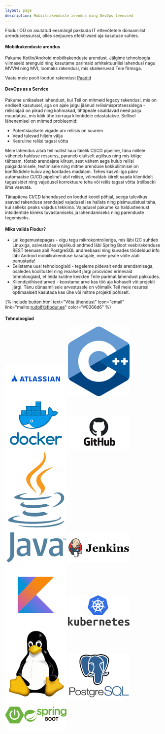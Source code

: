 ```yaml
---
layout: page
description: Mobiilrakenduste arendus ning DevOps teenused
---
```


Flodur OÜ on asutatud eesmärgil pakkuda IT ettevõtetele dünaamilist arendusressurssi, olles seejuures efektiivsed aja kasutuse suhtes.

#### Mobiilrakenduste arendus
Pakume Kotlin/Android mobiilrakenduste arendust. Jälgime tehnoloogia viimaseid arenguid ning kasutame parimaid arhitektuurilisi lahendusi nagu MVVM ning MVI, loomaks rakendusi, mis skaleeruvad Teie firmaga.

Vaata meie poolt loodud rakendust [Paadid](/boats)

#### DevOps as a Service
Pakume unikaalset lahendust, kui Teil on mitmeid legacy rakendusi, mis on endiselt kasutusel, aga on ajale jalgu jäänud reliisimisprotsessidega - reliisiajad on pikad ning kohmakad, tihtipeale sisaldavad need palju muudatusi, mis kõik ühe korraga klientidele edastatakse. Sellisel lähenemisel on mitmed probleemid:

- Potentsiaalsete vigade arv reliisis on suurem
- Vead tulevad hiljem välja
- Keeruline reliisi tagasi võtta

Meie lahendus aitab teil nullist luua täielik CI/CD pipeline, tänu millele väheneb halduse ressurss, paraneb oluliselt agiilsus ning mis kõige tähtsam, tõstab arendajate kiirust, sest vähem aega kulub reliisi paigaldamisele, testimisele ning mitme arenduse kokkuliitmisel on konfliktidele kuluv aeg kordades madalam. Tehes kasvõi iga päev automaatse CI/CD pipeline’i abil reliise, võimaldab kiirelt saada klientidelt tagasisidet ning vajadusel korrektuure teha või reliis tagasi võtta (rollback) ilma vaevata.

Tänapäeva CI/CD lahendused on loodud koodi põhjal, seega tulevikus saavad rakenduse arendajad vajadusel ise hallata ning pisimuudatusi teha, kui selleks peaks vajadus tekkima. Vajadusel pakume ka haldusteenust intsidentide kiireks tuvastamiseks ja lahendamiseks ning parenduste tegemiseks.

#### Miks valida Flodur?
- Lai kogemustepagas - olgu tegu mikrokontrolleriga, mis läbi I2C suhtleb Linuxiga, salvestades vajalikud andmed läbi Spring Boot veebirakenduse REST teenuse abil PostgreSQL andmebaasi ning kuvades töödeldud info läbi Android mobiilirakenduse kasutajale, meie peale võite alati panustada!
- Eelistame uusi tehnoloogiaid - tegeleme pidevalt enda arendamisega, osaledes koolitustel ning reaalselt järgi proovides erinevaid tehnoloogiaid, et leida kuldne kesktee Teile parimat lahendust pakkudes.
- Kliendipõhised arved - koostame arve kas töö aja kohaselt või projekti järgi. Tänu dünaamilisele arvestusele on võimalik Teil meie resurssi optimaalselt kasutada kas ühe või mitme projekti põhiselt.


{% include button.html text="Võta ühendust" icon="email" link="mailto:rudolf@flodur.ee" color="#0366d6" %}

#### Tehnoloogiad
<img src="/assets/technologies/atlassin.png" alt="Atlassin" width="200"/>
<img src="/assets/technologies/c++.png" alt="C++" width="200"/>
<img src="/assets/technologies/docker.png" alt="Docker" width="200"/>
<img src="/assets/technologies/github.png" alt="GitHub" width="200"/>
<img src="/assets/technologies/java.png" alt="Java" width="200"/>
<img src="/assets/technologies/jenkins.png" alt="Jenkins" width="200"/>
<img src="/assets/technologies/kotlin.png" alt="Kotlin" width="200"/>
<img src="/assets/technologies/kubernetes.png" alt="Kubernetes" width="200"/>
<img src="/assets/technologies/linux.png" alt="Linux" width="200"/>
<img src="/assets/technologies/postgresql.png" alt="PostgreSQL" width="200"/>
<img src="/assets/technologies/spring.png" alt="Spring Boot" width="200"/>
